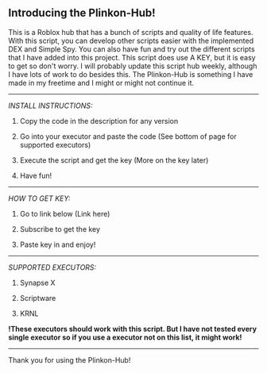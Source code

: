 Introducing the Plinkon-Hub!
----------------------------
This is a Roblox hub that has a bunch of
scripts and quality of life features.
With this script, you can develop other scripts
easier with the implemented DEX and Simple Spy.
You can also have fun and try out the different 
scripts that I have added into this project.
This script does use A KEY, but it is easy
to get so don't worry. I will probably update
this script hub weekly, although I have lots 
of work to do besides this. The Plinkon-Hub
is something I have made in my freetime and I
might or might not continue it.
_____
_INSTALL INSTRUCTIONS:_

1. Copy the code in the description for any version

2. Go into your executor and paste the code
(See bottom of page for supported executors)

3. Execute the script and get the key
(More on the key later)

4. Have fun!
_____
_HOW TO GET KEY:_

1. Go to link below
(Link here)

2. Subscribe to get the key

3. Paste key in and enjoy!
_____
_SUPPORTED EXECUTORS:_

1. Synapse X

2. Scriptware

3. KRNL

**!These executors should work with this script.
But I have not tested every single executor
so if you use a executor not on this list, 
it might work!**
_____
Thank you for using the Plinkon-Hub!
